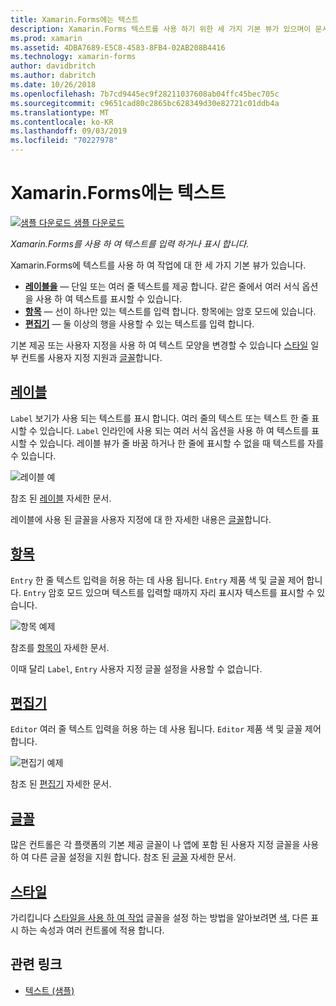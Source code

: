 ```yaml
---
title: Xamarin.Forms에는 텍스트
description: Xamarin.Forms 텍스트를 사용 하기 위한 세 가지 기본 뷰가 있으며이 문서에서는 입력 및 Xamarin.Forms 응용 프로그램에서 표시 되는 텍스트를 사용 하는 방법에 설명 합니다.
ms.prod: xamarin
ms.assetid: 4DBA7689-E5C8-4583-8FB4-02AB208B4416
ms.technology: xamarin-forms
author: davidbritch
ms.author: dabritch
ms.date: 10/26/2018
ms.openlocfilehash: 7b7cd9445ec9f28211037608ab04ffc45bec705c
ms.sourcegitcommit: c9651cad80c2865bc628349d30e82721c01ddb4a
ms.translationtype: MT
ms.contentlocale: ko-KR
ms.lasthandoff: 09/03/2019
ms.locfileid: "70227978"
---
```

# <a name="text-in-xamarinforms"></a>Xamarin.Forms에는 텍스트

[![샘플 다운로드](~/media/shared/download.png) 샘플 다운로드](https://docs.microsoft.com/samples/xamarin/xamarin-forms-samples/userinterface-text)

_Xamarin.Forms를 사용 하 여 텍스트를 입력 하거나 표시 합니다._

Xamarin.Forms에 텍스트를 사용 하 여 작업에 대 한 세 가지 기본 뷰가 있습니다.

- **[레이블을](#Label)**  &mdash; 단일 또는 여러 줄 텍스트를 제공 합니다. 같은 줄에서 여러 서식 옵션을 사용 하 여 텍스트를 표시할 수 있습니다.
- **[항목](#Entry)**  &mdash; 선이 하나만 있는 텍스트를 입력 합니다. 항목에는 암호 모드에 있습니다.
- **[편집기](#Editor)**  &mdash; 둘 이상의 행을 사용할 수 있는 텍스트를 입력 합니다.

기본 제공 또는 사용자 지정을 사용 하 여 텍스트 모양을 변경할 수 있습니다 [스타일](#Styles) 일부 컨트롤 사용자 지정 지원과 [글꼴](#Fonts)합니다.

<a name="Label" />

## <a name="labellabelmd"></a>[레이블](label.md)

`Label` 보기가 사용 되는 텍스트를 표시 합니다. 여러 줄의 텍스트 또는 텍스트 한 줄 표시할 수 있습니다. `Label` 인라인에 사용 되는 여러 서식 옵션을 사용 하 여 텍스트를 표시할 수 있습니다. 레이블 뷰가 줄 바꿈 하거나 한 줄에 표시할 수 없을 때 텍스트를 자를 수 있습니다.

![레이블 예](images/label.png)

참조 된 [레이블](label.md) 자세한 문서.

레이블에 사용 된 글꼴을 사용자 지정에 대 한 자세한 내용은 [글꼴](fonts.md)합니다.

<a name="Entry" />

## <a name="entryentrymd"></a>[항목](entry.md)

`Entry` 한 줄 텍스트 입력을 허용 하는 데 사용 됩니다. `Entry` 제품 색 및 글꼴 제어 합니다. `Entry` 암호 모드 있으며 텍스트를 입력할 때까지 자리 표시자 텍스트를 표시할 수 있습니다.

![항목 예제](images/entry.png)

참조를 [항목이](entry.md) 자세한 문서.

이때 달리 `Label`, `Entry` 사용자 지정 글꼴 설정을 사용할 수 없습니다.

<a name="Editor" />

## <a name="editoreditormd"></a>[편집기](editor.md)

`Editor` 여러 줄 텍스트 입력을 허용 하는 데 사용 됩니다. `Editor` 제품 색 및 글꼴 제어 합니다.

![편집기 예제](images/editor.png)

참조 된 [편집기](editor.md) 자세한 문서.

<a name="Fonts" />

## <a name="fontsfontsmd"></a>[글꼴](fonts.md)

많은 컨트롤은 각 플랫폼의 기본 제공 글꼴이 나 앱에 포함 된 사용자 지정 글꼴을 사용 하 여 다른 글꼴 설정을 지원 합니다. 참조 된 [글꼴](fonts.md) 자세한 문서.

<a name="Styles" />

## <a name="stylesstylesmd"></a>[스타일](styles.md)

가리킵니다 [스타일을 사용 하 여 작업](~/xamarin-forms/user-interface/styles/index.md) 글꼴을 설정 하는 방법을 알아보려면 [색](~/xamarin-forms/user-interface/colors.md), 다른 표시 하는 속성과 여러 컨트롤에 적용 합니다.

## <a name="related-links"></a>관련 링크

- [텍스트 (샘플)](https://docs.microsoft.com/samples/xamarin/xamarin-forms-samples/userinterface-text)
